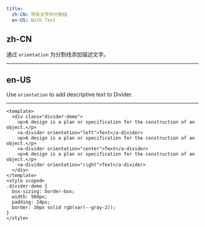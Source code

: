 ```yaml
title:
  zh-CN: 带有文字的分割线
  en-US: With Text
```

## zh-CN

通过 `orientation` 为分割线添加描述文字。

---

## en-US

Use `orientation` to add descriptive text to Divider.

---

```vue
<template>
  <div class="divider-demo">
    <p>A design is a plan or specification for the construction of an object.</p>
    <a-divider orientation="left">Text</a-divider>
    <p>A design is a plan or specification for the construction of an object.</p>
    <a-divider orientation="center">Text</a-divider>
    <p>A design is a plan or specification for the construction of an object.</p>
    <a-divider orientation="right">Text</a-divider>
  </div>
</template>
<style scoped>
.divider-demo {
  box-sizing: border-box;
  width: 560px;
  padding: 24px;
  border: 30px solid rgb(var(--gray-2));
}
</style>
```
